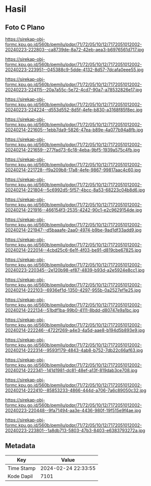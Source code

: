 # Hasil

## Foto C Plano

https://sirekap-obj-formc.kpu.go.id/560b/pemilu/pdpr/71/72/05/10/12/7172051012002-20240223-222803--ca8739de-8a72-42eb-aea3-b6976561d717.jpg

https://sirekap-obj-formc.kpu.go.id/560b/pemilu/pdpr/71/72/05/10/12/7172051012002-20240223-223951--045388c9-5dde-4132-8d57-7dcafa0eee55.jpg

https://sirekap-obj-formc.kpu.go.id/560b/pemilu/pdpr/71/72/05/10/12/7172051012002-20240223-224115--20a7a55c-5e72-4cd7-90a7-a78532826e17.jpg

https://sirekap-obj-formc.kpu.go.id/560b/pemilu/pdpr/71/72/05/10/12/7172051012002-20240223-224224--d553d552-8d5f-4efe-b830-a3168f85f8ec.jpg

https://sirekap-obj-formc.kpu.go.id/560b/pemilu/pdpr/71/72/05/10/12/7172051012002-20240214-221605--1ebb7da9-5826-47ea-b89e-4a077b94a8fb.jpg

https://sirekap-obj-formc.kpu.go.id/560b/pemilu/pdpr/71/72/05/10/12/7172051012002-20240214-221659--277fad73-6c18-4eba-9bf5-1939a575c4fb.jpg

https://sirekap-obj-formc.kpu.go.id/560b/pemilu/pdpr/71/72/05/10/12/7172051012002-20240214-221728--f9a209b8-17a8-4efe-9867-99817aac4c60.jpg

https://sirekap-obj-formc.kpu.go.id/560b/pemilu/pdpr/71/72/05/10/12/7172051012002-20240214-221804--5c6992d5-5f57-4bcc-8a53-68223c04b8d6.jpg

https://sirekap-obj-formc.kpu.go.id/560b/pemilu/pdpr/71/72/05/10/12/7172051012002-20240214-221916--466154f3-2535-4242-90c1-e2c9629154de.jpg

https://sirekap-obj-formc.kpu.go.id/560b/pemilu/pdpr/71/72/05/10/12/7172051012002-20240214-221947--d5baaafe-2aa0-4974-b9be-9ad1df33add9.jpg

https://sirekap-obj-formc.kpu.go.id/560b/pemilu/pdpr/71/72/05/10/12/7172051012002-20240214-222014--4cbd25c6-6e1f-4f03-be91-d819cbe67825.jpg

https://sirekap-obj-formc.kpu.go.id/560b/pemilu/pdpr/71/72/05/10/12/7172051012002-20240223-220345--2e120b98-ef87-4839-b93d-a2e5924e8cc1.jpg

https://sirekap-obj-formc.kpu.go.id/560b/pemilu/pdpr/71/72/05/10/12/7172051012002-20240214-222103--6936ef1d-1350-4297-955b-0a2527ef1e25.jpg

https://sirekap-obj-formc.kpu.go.id/560b/pemilu/pdpr/71/72/05/10/12/7172051012002-20240214-222134--51bdf1ba-99b0-4111-8bdd-d80747e9a1bc.jpg

https://sirekap-obj-formc.kpu.go.id/560b/pemilu/pdpr/71/72/05/10/12/7172051012002-20240214-222246--4722f269-a4e3-4a5d-aae8-b194d5b893e9.jpg

https://sirekap-obj-formc.kpu.go.id/560b/pemilu/pdpr/71/72/05/10/12/7172051012002-20240214-222314--9593f179-4843-4ab8-b752-7db22c66af63.jpg

https://sirekap-obj-formc.kpu.go.id/560b/pemilu/pdpr/71/72/05/10/12/7172051012002-20240214-222341--141d1981-dc81-48ef-a13f-819dab3ce708.jpg

https://sirekap-obj-formc.kpu.go.id/560b/pemilu/pdpr/71/72/05/10/12/7172051012002-20240214-222410--85853233-4866-444d-a706-7a6c89050c32.jpg

https://sirekap-obj-formc.kpu.go.id/560b/pemilu/pdpr/71/72/05/10/12/7172051012002-20240223-220448--9fa71494-aa3e-4436-980f-19f515e9f4ae.jpg

https://sirekap-obj-formc.kpu.go.id/560b/pemilu/pdpr/71/72/05/10/12/7172051012002-20240223-223801--1a8db713-5803-47b3-8403-e6383793272a.jpg


## Metadata

| Key        | Value               |
| ---------- | ------------------- |
| Time Stamp | 2024-02-24 22:33:55 |
| Kode Dapil | 7101                |




